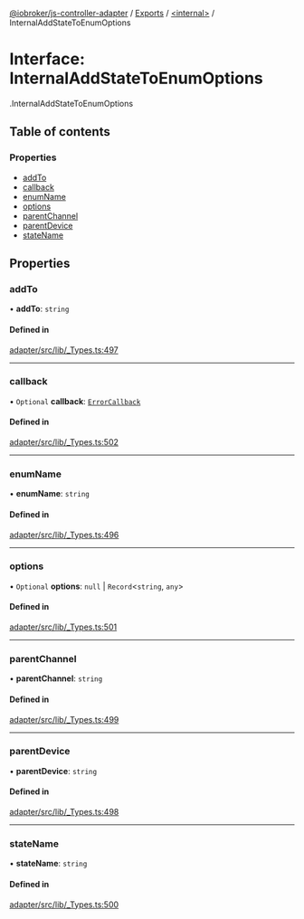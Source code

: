 [@iobroker/js-controller-adapter](../README.md) / [Exports](../modules.md) / [<internal\>](../modules/internal_.md) / InternalAddStateToEnumOptions

# Interface: InternalAddStateToEnumOptions

[<internal>](../modules/internal_.md).InternalAddStateToEnumOptions

## Table of contents

### Properties

- [addTo](internal_.InternalAddStateToEnumOptions.md#addto)
- [callback](internal_.InternalAddStateToEnumOptions.md#callback)
- [enumName](internal_.InternalAddStateToEnumOptions.md#enumname)
- [options](internal_.InternalAddStateToEnumOptions.md#options)
- [parentChannel](internal_.InternalAddStateToEnumOptions.md#parentchannel)
- [parentDevice](internal_.InternalAddStateToEnumOptions.md#parentdevice)
- [stateName](internal_.InternalAddStateToEnumOptions.md#statename)

## Properties

### addTo

• **addTo**: `string`

#### Defined in

[adapter/src/lib/_Types.ts:497](https://github.com/ioBroker/ioBroker.js-controller/blob/b9cc8f0d/packages/adapter/src/lib/_Types.ts#L497)

___

### callback

• `Optional` **callback**: [`ErrorCallback`](../modules/internal_.md#errorcallback)

#### Defined in

[adapter/src/lib/_Types.ts:502](https://github.com/ioBroker/ioBroker.js-controller/blob/b9cc8f0d/packages/adapter/src/lib/_Types.ts#L502)

___

### enumName

• **enumName**: `string`

#### Defined in

[adapter/src/lib/_Types.ts:496](https://github.com/ioBroker/ioBroker.js-controller/blob/b9cc8f0d/packages/adapter/src/lib/_Types.ts#L496)

___

### options

• `Optional` **options**: ``null`` \| `Record`<`string`, `any`\>

#### Defined in

[adapter/src/lib/_Types.ts:501](https://github.com/ioBroker/ioBroker.js-controller/blob/b9cc8f0d/packages/adapter/src/lib/_Types.ts#L501)

___

### parentChannel

• **parentChannel**: `string`

#### Defined in

[adapter/src/lib/_Types.ts:499](https://github.com/ioBroker/ioBroker.js-controller/blob/b9cc8f0d/packages/adapter/src/lib/_Types.ts#L499)

___

### parentDevice

• **parentDevice**: `string`

#### Defined in

[adapter/src/lib/_Types.ts:498](https://github.com/ioBroker/ioBroker.js-controller/blob/b9cc8f0d/packages/adapter/src/lib/_Types.ts#L498)

___

### stateName

• **stateName**: `string`

#### Defined in

[adapter/src/lib/_Types.ts:500](https://github.com/ioBroker/ioBroker.js-controller/blob/b9cc8f0d/packages/adapter/src/lib/_Types.ts#L500)
